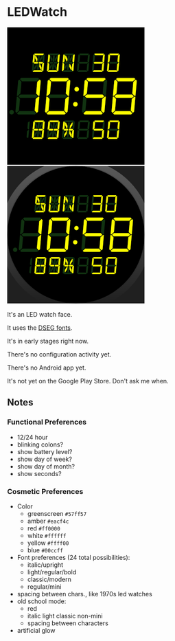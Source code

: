# LEDWatch

![LED Watch face on square devices](wear/src/main/res/drawable-nodpi/preview_digital.png)
![LED Watch face on round devices](wear/src/main/res/drawable-nodpi/preview_digital_circular.png)

It's an LED watch face.

It uses the [DSEG fonts](https://www.keshikan.net/fonts-e.html).

It's in early stages right now.

There's no configuration activity yet.

There's no Android app yet.

It's not yet on the Google Play Store.  Don't ask me when.

## Notes

### Functional Preferences

-   12/24 hour
-   blinking colons?
-   show battery level?
-   show day of week?
-   show day of month?
-   show seconds?

### Cosmetic Preferences

-   Color
    -   greenscreen `#57ff57`
    -   amber       `#eacf4c`
    -   red         `#ff0000`
    -   white       `#ffffff`
    -   yellow      `#ffff00`
    -   blue        `#00ccff`
-   Font preferences (24 total possibilities):
    -   italic/upright
    -   light/regular/bold
    -   classic/modern
    -   regular/mini
-   spacing between chars., like 1970s led watches
-   old school mode:
    -   red
    -   italic light classic non-mini
    -   spacing between characters
-   artificial glow
